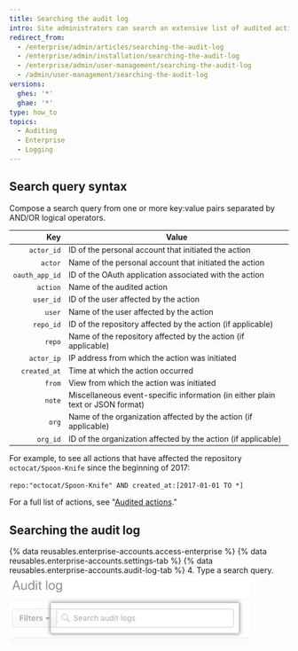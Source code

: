```yaml
---
title: Searching the audit log
intro: Site administrators can search an extensive list of audited actions on the enterprise.
redirect_from:
  - /enterprise/admin/articles/searching-the-audit-log
  - /enterprise/admin/installation/searching-the-audit-log
  - /enterprise/admin/user-management/searching-the-audit-log
  - /admin/user-management/searching-the-audit-log
versions:
  ghes: '*'
  ghae: '*'
type: how_to
topics:
  - Auditing
  - Enterprise
  - Logging
---
```

## Search query syntax

Compose a search query from one or more key:value pairs separated by AND/OR logical operators.

Key            | Value
--------------:| --------------------------------------------------------
`actor_id`     | ID of the personal account that initiated the action
`actor`        | Name of the personal account that initiated the action
`oauth_app_id` | ID of the OAuth application associated with the action
`action`       | Name of the audited action
`user_id`      | ID of the user affected by the action
`user`         | Name of the user affected by the action
`repo_id`      | ID of the repository affected by the action (if applicable)
`repo`         | Name of the repository affected by the action (if applicable)
`actor_ip`     | IP address from which the action was initiated
`created_at`   | Time at which the action occurred
`from`         | View from which the action was initiated
`note`         | Miscellaneous event-specific information (in either plain text or JSON format)
`org`          | Name of the organization affected by the action (if applicable)
`org_id`       | ID of the organization affected by the action (if applicable)

For example, to see all actions that have affected the repository `octocat/Spoon-Knife` since the beginning of 2017:

  `repo:"octocat/Spoon-Knife" AND created_at:[2017-01-01 TO *]`

For a full list of actions, see "[Audited actions](/admin/user-management/audited-actions)."

## Searching the audit log

{% data reusables.enterprise-accounts.access-enterprise %}
{% data reusables.enterprise-accounts.settings-tab %}
{% data reusables.enterprise-accounts.audit-log-tab %}
4. Type a search query.
![Search query](/assets/images/enterprise/site-admin-settings/search-query.png)
